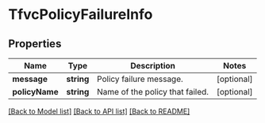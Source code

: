 # TfvcPolicyFailureInfo

## Properties
Name | Type | Description | Notes
------------ | ------------- | ------------- | -------------
**message** | **string** | Policy failure message. | [optional] 
**policyName** | **string** | Name of the policy that failed. | [optional] 

[[Back to Model list]](../README.md#documentation-for-models) [[Back to API list]](../README.md#documentation-for-api-endpoints) [[Back to README]](../README.md)


